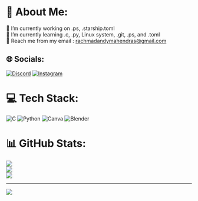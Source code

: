 # 💫 About Me:
🔭 I’m currently working on  .ps, .starship.toml<br>🌱 I’m currently learning .c, .py, Linux system, .git, .ps, and .toml<br>💬 Reach me from my email : rachmadandymahendras@gmail.com


## 🌐 Socials:
[![Discord](https://img.shields.io/badge/Discord-%237289DA.svg?logo=discord&logoColor=white)](htttps://discord.gg/dandy#9952) [![Instagram](https://img.shields.io/badge/Instagram-%23E4405F.svg?logo=Instagram&logoColor=white)](https://instagram.com/@rchmdndy) 

# 💻 Tech Stack:
![C](https://img.shields.io/badge/c-%2300599C.svg?style=for-the-badge&logo=c&logoColor=white) ![Python](https://img.shields.io/badge/python-3670A0?style=for-the-badge&logo=python&logoColor=ffdd54) ![Canva](https://img.shields.io/badge/Canva-%2300C4CC.svg?style=for-the-badge&logo=Canva&logoColor=white) ![Blender](https://img.shields.io/badge/blender-%23F5792A.svg?style=for-the-badge&logo=blender&logoColor=white)
# 📊 GitHub Stats:
![](https://github-readme-stats.vercel.app/api?username=rchmdndy&theme=tokyonight&hide_border=false&include_all_commits=true&count_private=true)<br/>
![](https://github-readme-streak-stats.herokuapp.com/?user=rchmdndy&theme=tokyonight&hide_border=false)<br/>
![](https://github-readme-stats.vercel.app/api/top-langs/?username=rchmdndy&theme=tokyonight&hide_border=false&include_all_commits=true&count_private=true&layout=compact)

---
[![](https://visitcount.itsvg.in/api?id=rchmdndy&icon=5&color=6)](https://visitcount.itsvg.in)

<!-- Proudly created with GPRM ( https://gprm.itsvg.in ) -->

